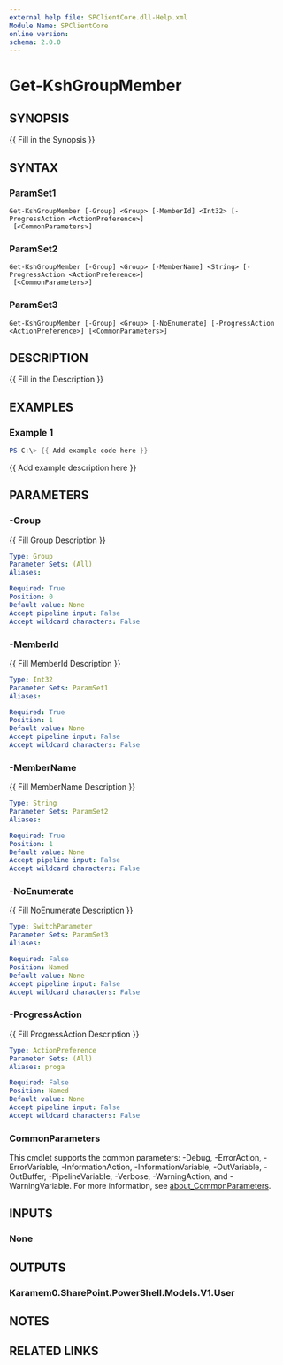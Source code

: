 ```yaml
---
external help file: SPClientCore.dll-Help.xml
Module Name: SPClientCore
online version:
schema: 2.0.0
---
```


# Get-KshGroupMember

## SYNOPSIS
{{ Fill in the Synopsis }}

## SYNTAX

### ParamSet1
```
Get-KshGroupMember [-Group] <Group> [-MemberId] <Int32> [-ProgressAction <ActionPreference>]
 [<CommonParameters>]
```

### ParamSet2
```
Get-KshGroupMember [-Group] <Group> [-MemberName] <String> [-ProgressAction <ActionPreference>]
 [<CommonParameters>]
```

### ParamSet3
```
Get-KshGroupMember [-Group] <Group> [-NoEnumerate] [-ProgressAction <ActionPreference>] [<CommonParameters>]
```

## DESCRIPTION
{{ Fill in the Description }}

## EXAMPLES

### Example 1
```powershell
PS C:\> {{ Add example code here }}
```

{{ Add example description here }}

## PARAMETERS

### -Group
{{ Fill Group Description }}

```yaml
Type: Group
Parameter Sets: (All)
Aliases:

Required: True
Position: 0
Default value: None
Accept pipeline input: False
Accept wildcard characters: False
```

### -MemberId
{{ Fill MemberId Description }}

```yaml
Type: Int32
Parameter Sets: ParamSet1
Aliases:

Required: True
Position: 1
Default value: None
Accept pipeline input: False
Accept wildcard characters: False
```

### -MemberName
{{ Fill MemberName Description }}

```yaml
Type: String
Parameter Sets: ParamSet2
Aliases:

Required: True
Position: 1
Default value: None
Accept pipeline input: False
Accept wildcard characters: False
```

### -NoEnumerate
{{ Fill NoEnumerate Description }}

```yaml
Type: SwitchParameter
Parameter Sets: ParamSet3
Aliases:

Required: False
Position: Named
Default value: None
Accept pipeline input: False
Accept wildcard characters: False
```

### -ProgressAction
{{ Fill ProgressAction Description }}

```yaml
Type: ActionPreference
Parameter Sets: (All)
Aliases: proga

Required: False
Position: Named
Default value: None
Accept pipeline input: False
Accept wildcard characters: False
```

### CommonParameters
This cmdlet supports the common parameters: -Debug, -ErrorAction, -ErrorVariable, -InformationAction, -InformationVariable, -OutVariable, -OutBuffer, -PipelineVariable, -Verbose, -WarningAction, and -WarningVariable. For more information, see [about_CommonParameters](http://go.microsoft.com/fwlink/?LinkID=113216).

## INPUTS

### None
## OUTPUTS

### Karamem0.SharePoint.PowerShell.Models.V1.User
## NOTES

## RELATED LINKS

